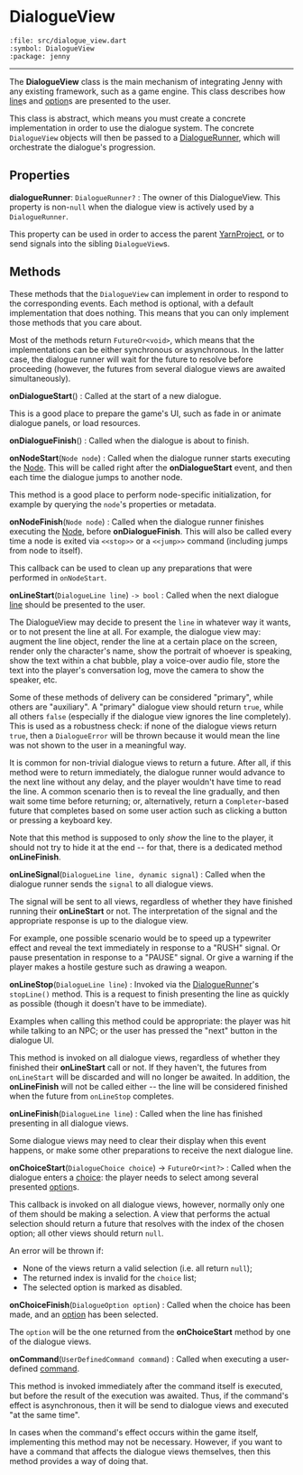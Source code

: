 # DialogueView

```{dartdoc}
:file: src/dialogue_view.dart
:symbol: DialogueView
:package: jenny
```

-----
The **DialogueView** class is the main mechanism of integrating Jenny with any existing framework,
such as a game engine. This class describes how [line]s and [option]s are presented to the user.

This class is abstract, which means you must create a concrete implementation in order to use the
dialogue system. The concrete `DialogueView` objects will then be passed to a [DialogueRunner],
which will orchestrate the dialogue's progression.


## Properties

**dialogueRunner**: `DialogueRunner?`
: The owner of this DialogueView. This property is non-`null` when the dialogue view is actively
  used by a `DialogueRunner`.

  This property can be used in order to access the parent [YarnProject], or to send signals into the
  sibling `DialogueView`s.


## Methods

These methods that the `DialogueView` can implement in order to respond to the corresponding events.
Each method is optional, with a default implementation that does nothing. This means that you can
only implement those methods that you care about.

Most of the methods return `FutureOr<void>`, which means that the implementations can be either
synchronous or asynchronous. In the latter case, the dialogue runner will wait for the future to
resolve before proceeding (however, the futures from several dialogue views are awaited
simultaneously).

**onDialogueStart**()
: Called at the start of a new dialogue.

  This is a good place to prepare the game's UI, such as fade in or animate dialogue panels, or
  load resources.

**onDialogueFinish**()
: Called when the dialogue is about to finish.

**onNodeStart**(`Node node`)
: Called when the dialogue runner starts executing the [Node]. This will be called right after the
  **onDialogueStart** event, and then each time the dialogue jumps to another node.

  This method is a good place to perform node-specific initialization, for example by querying the
  `node`'s properties or metadata.

**onNodeFinish**(`Node node`)
: Called when the dialogue runner finishes executing the [Node], before **onDialogueFinish**. This
  will also be called every time a node is exited via `<<stop>>` or a `<<jump>>` command (including
  jumps from node to itself).

  This callback can be used to clean up any preparations that were performed in `onNodeStart`.

**onLineStart**(`DialogueLine line`) `-> bool`
: Called when the next dialogue [line] should be presented to the user.

  The DialogueView may decide to present the `line` in whatever way it wants, or to not present
  the line at all. For example, the dialogue view may: augment the line object, render the line at
  a certain place on the screen, render only the character's name, show the portrait of whoever is
  speaking, show the text within a chat bubble, play a voice-over audio file, store the text into
  the player's conversation log, move the camera to show the speaker, etc.

  Some of these methods of delivery can be considered "primary", while others are "auxiliary".
  A "primary" dialogue view should return `true`, while all others `false` (especially if the
  dialogue view ignores the line completely). This is used as a robustness check: if none of the
  dialogue views return `true`, then a `DialogueError` will be thrown because it would mean the
  line was not shown to the user in a meaningful way.

  It is common for non-trivial dialogue views to return a future. After all, if this method were
  to return immediately, the dialogue runner would advance to the next line without any delay,
  and the player wouldn't have time to read the line. A common scenario then is to reveal the line
  gradually, and then wait some time before returning; or, alternatively, return a `Completer`-based
  future that completes based on some user action such as clicking a button or pressing a
  keyboard key.

  Note that this method is supposed to only *show* the line to the player, it should not try to
  hide it at the end -- for that, there is a dedicated method **onLineFinish**.

**onLineSignal**(`DialogueLine line, dynamic signal`)
: Called when the dialogue runner sends the `signal` to all dialogue views.

  The signal will be sent to all views, regardless of whether they have finished running
  their **onLineStart** or not. The interpretation of the signal and the appropriate response
  is up to the dialogue view.

  For example, one possible scenario would be to speed up a typewriter effect and reveal the text
  immediately in response to a "RUSH" signal. Or pause presentation in response to a "PAUSE"
  signal. Or give a warning if the player makes a hostile gesture such as drawing a weapon.

**onLineStop**(`DialogueLine line`)
: Invoked via the [DialogueRunner]'s `stopLine()` method. This is a request to finish presenting
  the line as quickly as possible (though it doesn't have to be immediate).

  Examples when calling this method could be appropriate: the player was hit while talking to
  an NPC; or the user has pressed the "next" button in the dialogue UI.

  This method is invoked on all dialogue views, regardless of whether they finished their
  **onLineStart** call or not. If they haven't, the futures from `onLineStart` will be discarded
  and will no longer be awaited. In addition, the **onLineFinish** will not be called either --
  the line will be considered finished when the future from `onLineStop` completes.

**onLineFinish**(`DialogueLine line`)
: Called when the line has finished presenting in all dialogue views.

  Some dialogue views may need to clear their display when this event happens, or make some other
  preparations to receive the next dialogue line.

**onChoiceStart**(`DialogueChoice choice`) → `FutureOr<int?>`
: Called when the dialogue enters a [choice]: the player needs to select among several presented
  [option]s.

  This callback is invoked on all dialogue views, however, normally only one of them should be
  making a selection. A view that performs the actual selection should return a future that resolves
  with the index of the chosen option; all other views should return `null`.

  An error will be thrown if:

  <!-- markdownlint-disable MD006 MD007 -->
  - None of the views return a valid selection (i.e. all return `null`);
  - The returned index is invalid for the `choice` list;
  - The selected option is marked as disabled.
  <!-- markdownlint-enable MD006 MD007 -->

**onChoiceFinish**(`DialogueOption option`)
: Called when the choice has been made, and an [option] has been selected.

  The `option` will be the one returned from the **onChoiceStart** method by one of the dialogue
  views.

**onCommand**(`UserDefinedCommand command`)
: Called when executing a user-defined [command].

  This method is invoked immediately after the command itself is executed, but before the result of
  the execution was awaited. Thus, if the command's effect is asynchronous, then it will be send to
  dialogue views and executed "at the same time".

  In cases when the command's effect occurs within the game itself, implementing this method may not
  be necessary. However, if you want to have a command that affects the dialogue views themselves,
  then this method provides a way of doing that.


[DialogueRunner]: dialogue_runner.md
[Node]: node.md
[YarnProject]: yarn_project.md
[choice]: dialogue_choice.md
[command]: user_defined_command.md
[line]: dialogue_line.md
[option]: dialogue_option.md

